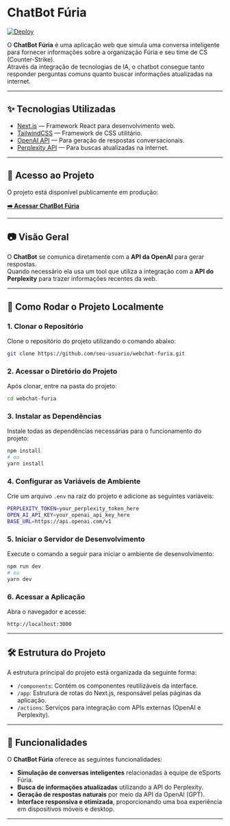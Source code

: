 # ChatBot Fúria

[![Deploy](https://img.shields.io/badge/Deploy-Vercel-000?logo=vercel)](https://webchat-furia.vercel.app/)

O **ChatBot Fúria** é uma aplicação web que simula uma conversa inteligente para fornecer informações sobre a organização Fúria e seu time de CS (Counter-Strike).  
Através da integração de tecnologias de IA, o chatbot consegue tanto responder perguntas comuns quanto buscar informações atualizadas na internet.

---

## ✨ Tecnologias Utilizadas

- [Next.js](https://nextjs.org/) — Framework React para desenvolvimento web.
- [TailwindCSS](https://tailwindcss.com/) — Framework de CSS utilitário.
- [OpenAI API](https://platform.openai.com/docs/) — Para geração de respostas conversacionais.
- [Perplexity API](https://www.perplexity.ai/) — Para buscas atualizadas na internet.

---

## 🔗 Acesso ao Projeto

O projeto está disponível publicamente em produção:

[**➡️ Acessar ChatBot Fúria**](https://webchat-furia.vercel.app/)

---

## 📷 Visão Geral


O **ChatBot** se comunica diretamente com a **API da OpenAI** para gerar respostas.  
Quando necessário ela usa um tool que utiliza a integração com a **API do Perplexity** para trazer informações recentes da web.

---

## 🚀 Como Rodar o Projeto Localmente

### 1. Clonar o Repositório

Clone o repositório do projeto utilizando o comando abaixo:

```bash
git clone https://github.com/seu-usuario/webchat-furia.git
```

### 2. Acessar o Diretório do Projeto

Após clonar, entre na pasta do projeto:

```bash
cd webchat-furia
```

### 3. Instalar as Dependências

Instale todas as dependências necessárias para o funcionamento do projeto:

```bash
npm install
# ou
yarn install
```

### 4. Configurar as Variáveis de Ambiente

Crie um arquivo ```.env```  na raiz do projeto e adicione as seguintes variáveis:

```bash
PERPLEXITY_TOKEN=your_perplexity_token_here
OPEN_AI_API_KEY=your_openai_api_key_here
BASE_URL=https://api.openai.com/v1
```

### 5. Iniciar o Servidor de Desenvolvimento

Execute o comando a seguir para iniciar o ambiente de desenvolvimento:

```bash
npm run dev
# ou
yarn dev
```

### 6. Acessar a Aplicação

Abra o navegador e acesse:

```text
http://localhost:3000
```

--------

## 🛠️ Estrutura do Projeto

A estrutura principal do projeto está organizada da seguinte forma:

- `/components`: Contém os componentes reutilizáveis da interface.
- `/app`: Estrutura de rotas do Next.js, responsável pelas páginas da aplicação.
- `/actions`: Serviços para integração com APIs externas (OpenAI e Perplexity).

---

## 🧠 Funcionalidades

O **ChatBot Fúria** oferece as seguintes funcionalidades:

- **Simulação de conversas inteligentes** relacionadas à equipe de eSports Fúria.
- **Busca de informações atualizadas** utilizando a API do Perplexity.
- **Geração de respostas naturais** por meio da API da OpenAI (GPT).
- **Interface responsiva e otimizada**, proporcionando uma boa experiência em dispositivos móveis e desktop.

---
